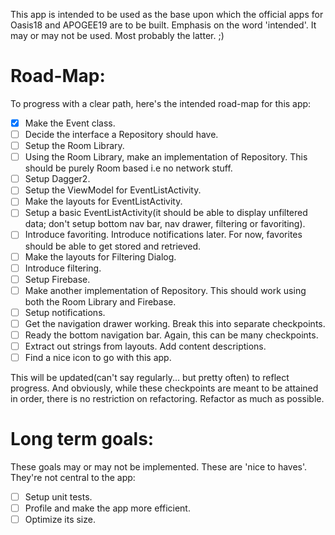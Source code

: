 This app is intended to be used as the base upon which the official apps for Oasis18 and APOGEE19 are to be built. Emphasis on the word 'intended'. It may or may not be used. Most probably the latter. ;)

# Road-Map:

To progress with a clear path, here's the intended road-map for this app:
- [X] Make the Event class.
- [ ] Decide the interface a Repository should have.
- [ ] Setup the Room Library.
- [ ] Using the Room Library, make an implementation of Repository. This should be purely Room based i.e no network stuff.
- [ ] Setup Dagger2.
- [ ] Setup the ViewModel for EventListActivity.
- [ ] Make the layouts for EventListActivity.
- [ ] Setup a basic EventListActivity(it should be able to display unfiltered data; don't setup bottom nav bar, nav drawer, filtering or favoriting).
- [ ] Introduce favoriting. Introduce notifications later. For now, favorites should be able to get stored and retrieved.
- [ ] Make the layouts for Filtering Dialog.
- [ ] Introduce filtering.
- [ ] Setup Firebase.
- [ ] Make another implementation of Repository. This should work using both the Room Library and Firebase.
- [ ] Setup notifications.
- [ ] Get the navigation drawer working. Break this into separate checkpoints.
- [ ] Ready the bottom navigation bar. Again, this can be many checkpoints.
- [ ] Extract out strings from layouts. Add content descriptions.
- [ ] Find a nice icon to go with this app.

This will be updated(can't say regularly... but pretty often) to reflect progress. And obviously, while these checkpoints are meant to be attained in order, there is no restriction on refactoring. Refactor as much as possible.


# Long term goals:

These goals may or may not be implemented. These are 'nice to haves'. They're not central to the app:
- [ ] Setup unit tests.
- [ ] Profile and make the app more efficient.
- [ ] Optimize its size.
